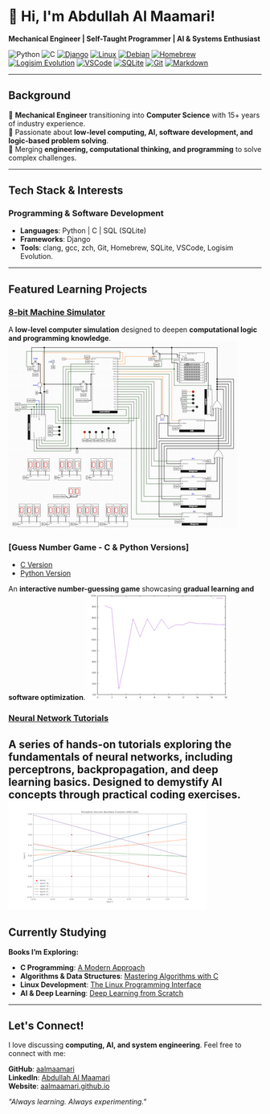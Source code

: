 # 👋 Hi, I'm Abdullah Al Maamari!  

**Mechanical Engineer | Self-Taught Programmer | AI & Systems Enthusiast**  

![Python](https://img.shields.io/badge/Python-3.10-blue)
![C](https://img.shields.io/badge/C-Language-lightgrey)
[![Django](https://img.shields.io/badge/Django-Framework-green)](https://www.djangoproject.com/)
[![Linux](https://img.shields.io/badge/Linux-OS-blue)](https://www.linux.org/)
[![Debian](https://img.shields.io/badge/Debian-Linux-orange)](https://www.debian.org/)
[![Homebrew](https://img.shields.io/badge/Homebrew-Package_Manager-lightgrey)](https://brew.sh/)
[![Logisim Evolution](https://img.shields.io/badge/Logisim_Evolution-Circuit_Simulation-orange)](https://github.com/logisim-evolution/logisim-evolution)
[![VSCode](https://img.shields.io/badge/VSCode-Editor-blue)](https://code.visualstudio.com/)
[![SQLite](https://img.shields.io/badge/SQLite-Database-blue)](https://www.sqlite.org/)
[![Git](https://img.shields.io/badge/Git-Version_Control-orange)](https://git-scm.com/)
[![Markdown](https://img.shields.io/badge/Markdown-Documentation-blue)](https://www.markdownguide.org/)

---

## **Background**  

🔹 **Mechanical Engineer** transitioning into **Computer Science** with 15+ years of industry experience.  
🔹 Passionate about **low-level computing, AI, software development, and logic-based problem solving**.  
🔹 Merging **engineering, computational thinking, and programming** to solve complex challenges.  

---

## **Tech Stack & Interests**  

### **Programming & Software Development**  
- **Languages**: Python | C | SQL (SQLite)  
- **Frameworks**: Django  
- **Tools**: clang, gcc, zch, Git, Homebrew, SQLite, VSCode, Logisim Evolution.  

---

## **Featured Learning Projects**  

### [8-bit Machine Simulator](https://github.com/aalmaamari/8bit-machine-simulator)  
A **low-level computer simulation** designed to deepen **computational logic and programming knowledge**.  
![simulator](thesimulator.png)
### [Guess Number Game - C & Python Versions]  
- [C Version](https://github.com/aalmaamari/guess-the-number-C)  
- [Python Version](https://github.com/aalmaamari/guess-the-number-python)  

An **interactive number-guessing game** showcasing **gradual learning and software optimization**. 
![trial](trial.png) 

### [Neural Network Tutorials](https://github.com/aalmaamari/neural-network-tutorials)  

A **series of hands-on tutorials** exploring the **fundamentals of neural networks**, including **perceptrons, backpropagation, and deep learning basics**. Designed to **demystify AI concepts** through practical coding exercises.  
![learning](plot_1.png)
---

## **Currently Studying**  

**Books I’m Exploring:**  
- **C Programming**: [A Modern Approach](https://www.amazon.com/C-Programming-Modern-Approach-2nd/dp/0393979504)  
- **Algorithms & Data Structures**: [Mastering Algorithms with C](https://www.amazon.com/Mastering-Algorithms-Techniques-Sorting-Encryption/dp/1565924533)  
- **Linux Development**: [The Linux Programming Interface](https://www.amazon.com/Linux-Programming-Interface-System-Handbook/dp/1593272200)  
- **AI & Deep Learning**: [Deep Learning from Scratch](https://www.amazon.com/Deep-Learning-Scratch-Building-Principles/dp/1492041416)  

---

## **Let's Connect!**  

I love discussing **computing, AI, and system engineering**. Feel free to connect with me:  
  
**GitHub**: [aalmaamari](https://github.com/aalmaamari)  
**LinkedIn**: [Abdullah Al Maamari](https://www.linkedin.com/in/aalmaamari/)  
**Website**: [aalmaamari.github.io](https://aalmaamari.github.io/)

*"Always learning. Always experimenting."*   